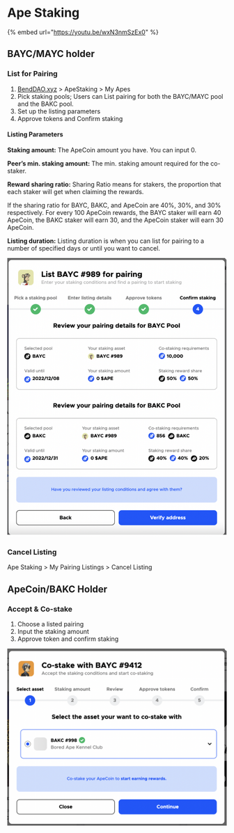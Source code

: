 # Ape Staking

{% embed url="https://youtu.be/wxN3nmSzEx0" %}

## BAYC/MAYC holder

### List for Pairing

1. [BendDAO.xyz](https://www.benddao.xyz/) > ApeStaking > My Apes
2. Pick staking pools; Users can List pairing for both the BAYC/MAYC pool and the BAKC pool.
3. Set up the listing parameters
4. Approve tokens and Confirm staking&#x20;

#### **Listing Parameters**

**Staking amount:** The ApeCoin amount you have. You can input 0.

**Peer’s min. staking amount:** The min. staking amount required for the co-staker.

**Reward sharing ratio:** Sharing Ratio means for stakers, the proportion that each staker will get when claiming the rewards.

If the sharing ratio for BAYC, BAKC, and ApeCoin are 40%, 30%, and 30% respectively. For every 100 ApeCoin rewards, the BAYC staker will earn 40 ApeCoin, the BAKC staker will earn 30, and the ApeCoin staker will earn 30 ApeCoin.&#x20;

**Listing duration:** Listing duration is when you can list for pairing to a number of specified days or until you want to cancel.

<img src="../.gitbook/assets/image (4).png" alt="" data-size="original">

### Cancel Listing

Ape Staking > My Pairing Listings > Cancel Listing

## ApeCoin/BAKC Holder

### Accept & Co-stake

1. Choose a listed pairing
2. Input the staking amount
3. Approve token and confirm staking

![](<../.gitbook/assets/image (7).png>)

